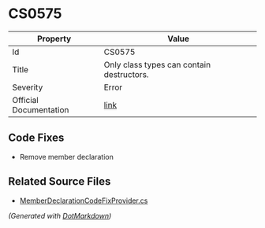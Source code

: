 # CS0575

| Property               | Value                                                             |
| ---------------------- | ----------------------------------------------------------------- |
| Id                     | CS0575                                                            |
| Title                  | Only class types can contain destructors\.                        |
| Severity               | Error                                                             |
| Official Documentation | [link](http://docs.microsoft.com/en-us/dotnet/csharp/misc/cs0575) |

## Code Fixes

* Remove member declaration

## Related Source Files

* [MemberDeclarationCodeFixProvider.cs](../../src/CodeFixes/CSharp/CodeFixes/MemberDeclarationCodeFixProvider.cs)

*\(Generated with [DotMarkdown](http://github.com/JosefPihrt/DotMarkdown)\)*